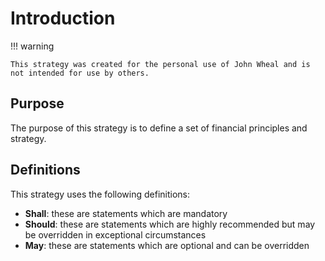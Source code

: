 # Introduction

!!! warning

    This strategy was created for the personal use of John Wheal and is not intended for use by others.

## Purpose

The purpose of this strategy is to define a set of financial principles and strategy.

## Definitions

This strategy uses the following definitions:

* **Shall**: these are statements which are mandatory
* **Should**: these are statements which are highly recommended but may be overridden in exceptional circumstances
* **May**: these are statements which are optional and can be overridden
